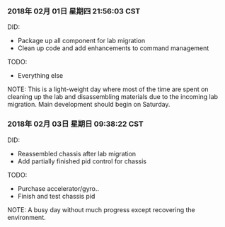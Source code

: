 ### 2018年 02月 01日 星期四 21:56:03 CST
DID:
- Package up all component for lab migration
- Clean up code and add enhancements to command management

TODO:
- Everything else

NOTE:
This is a light-weight day where most of the time are spent on cleaning up the lab and disassembling materials due to the incoming lab migration. Main development should begin on Saturday. 

### 2018年 02月 03日 星期日 09:38:22 CST
DID:
- Reassembled chassis after lab migration
- Add partially finished pid control for chassis

TODO:
- Purchase accelerator/gyro..
- Finish and test chassis pid

NOTE:
A busy day without much progress except recovering the environment. 
